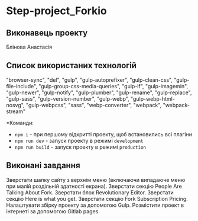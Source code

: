 # Step-project_Forkio

## Виконавець проекту
Блінова Анастасія

## Список використаних технологій
"browser-sync",
"del",
"gulp",
"gulp-autoprefixer",
"gulp-clean-css",
"gulp-file-include",
"gulp-group-css-media-queries",
"gulp-if",
"gulp-imagemin",
"gulp-newer",
"gulp-notify",
"gulp-plumber",
"gulp-rename",
"gulp-replace",
"gulp-sass",
"gulp-version-number",
"gulp-webp",
"gulp-webp-html-nosvg",
"gulp-webpcss",
"sass",
"webp-converter",
"webpack",
"webpack-stream"

*Команди:
- `npm i` - при першому відкритті проекту, щоб встановились всі плагіни
- `npm run dev` - запуск проекту в режимі `development` 
- `npm run build` - запуск проекту в режимі `production` 

## Виконані завдання
Зверстати шапку сайту з верхнім меню (включаючи випадаюче меню при малій роздільній здатності екрана).
Зверстати секцію People Are Talking About Fork.
Зверстати блок Revolutionary Editor.
Зверстати секцію Here is what you get.
Зверстати секцію Fork Subscription Pricing.
Налаштувати збірку проекту за допомогою Gulp.
Розмістити проект в інтернеті за допомогою Gitlab pages.


